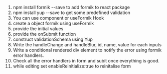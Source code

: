<!-- IMPLEMENTING FORMIK FOR FORM VALIDATION -->
1. npm install formik --save  to add formik to react package
2. npm install yup --save to get some predefined validation 
3. You can use <Formik/> component or useFormik Hook
4. create a object formik using useFormik
5. provide the initial values
6. provide the onSubmit function
7. construct validationSchema using Yup
8. Write the handleChange and handleBlur, id, name, value for each inputs
9. Write a conditional rendered div element to notify the error using formik error handlers.
10. Check all the error handlers in form and subit once everything is good.
11. while editing set  enableReinitialize:true to reinitalise form